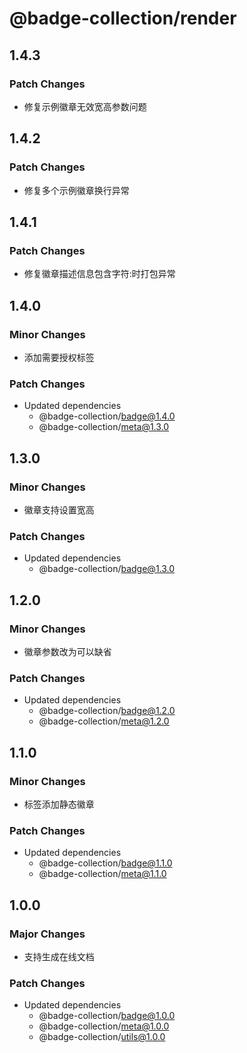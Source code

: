 # @badge-collection/render

## 1.4.3

### Patch Changes

- 修复示例徽章无效宽高参数问题

## 1.4.2

### Patch Changes

- 修复多个示例徽章换行异常

## 1.4.1

### Patch Changes

- 修复徽章描述信息包含字符:时打包异常

## 1.4.0

### Minor Changes

- 添加需要授权标签

### Patch Changes

- Updated dependencies
  - @badge-collection/badge@1.4.0
  - @badge-collection/meta@1.3.0

## 1.3.0

### Minor Changes

- 徽章支持设置宽高

### Patch Changes

- Updated dependencies
  - @badge-collection/badge@1.3.0

## 1.2.0

### Minor Changes

- 徽章参数改为可以缺省

### Patch Changes

- Updated dependencies
  - @badge-collection/badge@1.2.0
  - @badge-collection/meta@1.2.0

## 1.1.0

### Minor Changes

- 标签添加静态徽章

### Patch Changes

- Updated dependencies
  - @badge-collection/badge@1.1.0
  - @badge-collection/meta@1.1.0

## 1.0.0

### Major Changes

- 支持生成在线文档

### Patch Changes

- Updated dependencies
  - @badge-collection/badge@1.0.0
  - @badge-collection/meta@1.0.0
  - @badge-collection/utils@1.0.0
